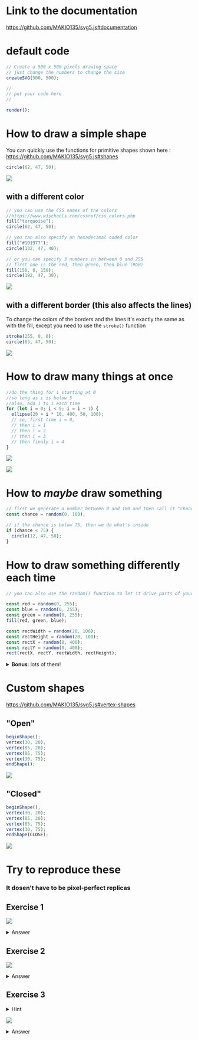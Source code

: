 # Link to the documentation

https://github.com/MAKIO135/svg5.js#documentation

# default code

```js
// Create a 500 x 500 pixels drawing space
// just change the numbers to change the size
createSVG(500, 500);

//
// put your code here
//

render();
```

# How to draw a simple shape

You can quickly use the functions for primitive shapes shown here : https://github.com/MAKIO135/svg5.js#shapes

```js
circle(62, 47, 50);
```

![](readme_resources/shape.PNG)

## with a different color

```js
// you can use the CSS names of the colors
//https://www.w3schools.com/cssref/css_colors.php
fill("turquoise");
circle(62, 47, 50);

// you can also specify an hexadecimal coded color
fill("#191977");
circle(132, 47, 40);

// or you can specify 3 numbers in between 0 and 255
// first one is the red, then green, then blue (RGB)
fill(150, 0, 150);
circle(192, 47, 30);
```

![](readme_resources/fill.PNG)

## with a different border (this also affects the lines)

To change the colors of the borders and the lines it's exactly the same as with the fill, except you need to use the `stroke()` function

```js
stroke(255, 0, 0);
circle(63, 47, 50);
```

![](readme_resources/stroke.PNG)

# How to draw many things at once

```js
//do the thing for i starting at 0
//so long as i is below 5
//also, add 1 to i each time
for (let i = 0; i < 5; i = i + 1) {
  ellipse(20 + i * 10, 400, 50, 100);
  // so, first time i = 0,
  // then i = 1
  // then i = 2
  // then i = 3
  // then finaly i = 4
}
```

![](readme_resources/for.PNG)

![](readme_resources/loop_explanation.png)

# How to _maybe_ draw something

```js
// first we generate a number between 0 and 100 and then call it "chance"
const chance = random(0, 100);

// if the chance is below 75, then we do what's inside
if (chance < 75) {
  circle(12, 47, 50);
}
```

# How to draw something differently each time

```js
// you can also use the random() function to let it drive parts of your graphics

const red = random(0, 255);
const blue = random(0, 255);
const green = random(0, 255);
fill(red, green, blue);

const rectWidth = random(20, 100);
const rectHeight = random(20, 100);
const rectX = random(0, 400);
const rectY = random(0, 400);
rect(rectX, rectY, rectWidth, rectHeight);
```

<details><summary><b>Bonus</b>: lots of them!</summary>
<pre><code>
//just put it in a for loop

for(let i=0; i < 10; i = i + 1){
  const red = random(0, 255);
  const blue = random(0, 255);
  const green = random(0, 255);
  fill(red, green, blue);

  const rectWidth = random(20, 100);
  const rectHeight = random(20, 100);
  const rectX = random(0, 400);
  const rectY = random(0, 400);
  rect(rectX, rectY, rectWidth, rectHeight);
}
</code></pre>

</details>

# Custom shapes

https://github.com/MAKIO135/svg5.js#vertex-shapes

## "Open"

```js
beginShape();
vertex(30, 20);
vertex(85, 20);
vertex(85, 75);
vertex(30, 75);
endShape();
```

![](readme_resources/opened_shape.PNG)

## "Closed"

```js
beginShape();
vertex(30, 20);
vertex(85, 20);
vertex(85, 75);
vertex(30, 75);
endShape(CLOSE);
```

![](readme_resources/closed_shape.PNG)

# Try to reproduce these
### It dosen't have to be pixel-perfect replicas

## Exercise 1

![](readme_resources/1.PNG)

<details><summary>Answer</summary>
<pre><code>
createSVG(500, 500);
fill("#F27B2C");
rect(30, 30, 50, 50);

fill("#009DA6");
circle(150, 150, 50);

line(0, 0, 500, 500);

render();
</code></pre>

</details>

## Exercise 2

![](readme_resources/2.PNG)

<details><summary>Answer</summary>
<pre><code>
createSVG(500, 500);

fill("rebeccaPurple")
beginShape();
vertex(30, 25);
vertex(85, 25);
vertex(100, 50);
vertex(85, 75);
vertex(30, 75);
vertex(15, 50);
endShape(CLOSE);

render();
</code></pre>

you can also use the <code>polygon()</code> function

<pre><code>
createSVG(500, 500);

fill("rebeccaPurple")
polygon(30, 25,85, 25,100, 50,85, 75,30, 75,15, 50);

render();
</pre></code>
</details>

## Exercise 3

<details><summary>Hint</summary>
All you need are the <code>line()</code> and <code>stroke()</code> functions and a <code>for</code> loop
</details>

![](readme_resources/3.PNG)

<details><summary>Answer</summary>
<pre><code>
createSVG(500, 500);

for (i = 0; i < 255; i++) {
stroke(0, 255, 255 - i);
line(120 + i, 200, 120 + i, 300);
}

render();
</code></pre>

</details>
